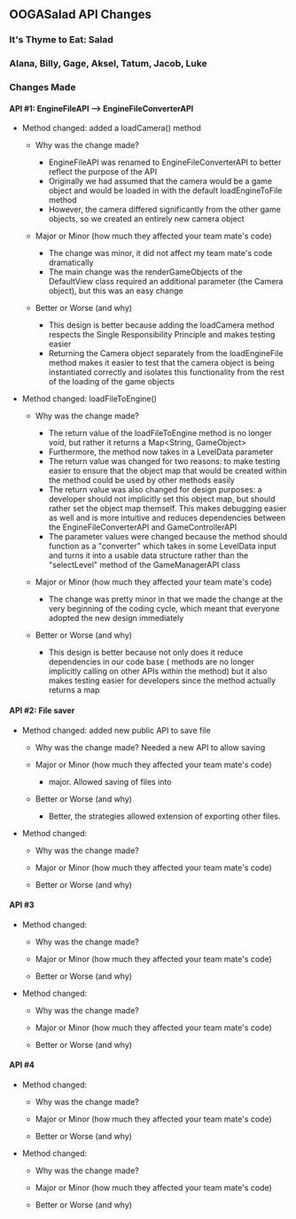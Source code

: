 ## OOGASalad API Changes

### It's Thyme to Eat: Salad

### Alana, Billy, Gage, Aksel, Tatum, Jacob, Luke

### Changes Made

#### API #1: EngineFileAPI --> EngineFileConverterAPI

* Method changed: added a loadCamera() method

    * Why was the change made?
        * EngineFileAPI was renamed to EngineFileConverterAPI to better reflect the purpose of the
          API
        * Originally we had assumed that the camera would be a game object and would be loaded in
          with the default loadEngineToFile method
        * However, the camera differed significantly from the other game objects, so we created an
          entirely new camera object

    * Major or Minor (how much they affected your team mate's code)
        * The change was minor, it did not affect my team mate's code dramatically
        * The main change was the renderGameObjects of the DefaultView class required an additional
          parameter (the Camera object), but this was an easy change

    * Better or Worse (and why)
        * This design is better because adding the loadCamera method respects the Single
          Responsibility Principle and makes
          testing easier
        * Returning the Camera object separately from the loadEngineFile method makes it easier to
          test that the camera object is being instantiated correctly and isolates this
          functionality from the rest of the loading of the game objects

* Method changed: loadFileToEngine()

    * Why was the change made?
        * The return value of the loadFileToEngine method is no longer void, but rather it returns a
          Map<String, GameObject>
        * Furthermore, the method now takes in a LevelData parameter
        * The return value was changed for two reasons: to make testing easier to ensure that the
          object map that would be created within the method could be used by other methods easily
        * The return value was also changed for design purposes: a developer should not implicitly
          set this object map, but should rather set the object map themself. This makes debugging
          easier as well and is more intuitive and reduces dependencies between the
          EngineFileConverterAPI and GameControllerAPI
        * The parameter values were changed because the method should function as a "converter"
          which takes in some LevelData input and turns it into a usable data structure rather than
          the "selectLevel" method of the GameManagerAPI class

    * Major or Minor (how much they affected your team mate's code)
        * The change was pretty minor in that we made the change at the very beginning of the coding
          cycle, which meant that everyone adopted the new design immediately

    * Better or Worse (and why)
        * This design is better because not only does it reduce dependencies in our code base (
          methods are no longer implicitly calling on other APIs within the method) but it also
          makes testing easier for developers since the method actually returns a map

#### API #2: File saver

* Method changed: added new public API to save file

    * Why was the change made? Needed a new API to allow saving 

    * Major or Minor (how much they affected your team mate's code)
      * major. Allowed saving of files into 

    * Better or Worse (and why)
      * Better, the strategies allowed extension of exporting other files.


* Method changed:

    * Why was the change made?

    * Major or Minor (how much they affected your team mate's code)

    * Better or Worse (and why)

#### API #3

* Method changed:

    * Why was the change made?

    * Major or Minor (how much they affected your team mate's code)

    * Better or Worse (and why)


* Method changed:

    * Why was the change made?

    * Major or Minor (how much they affected your team mate's code)

    * Better or Worse (and why)

#### API #4

* Method changed:

    * Why was the change made?

    * Major or Minor (how much they affected your team mate's code)

    * Better or Worse (and why)


* Method changed:

    * Why was the change made?

    * Major or Minor (how much they affected your team mate's code)

    * Better or Worse (and why)


